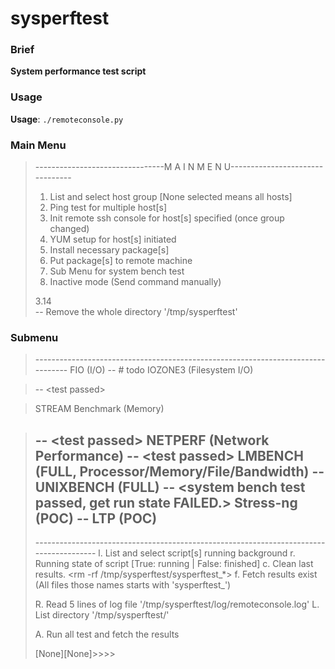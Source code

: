 # sysperftest

### Brief
**System performance test script**

### Usage
**Usage**: `./remoteconsole.py`

### Main Menu
>--------------------------------M A I N  M E N U--------------------------------
>
>1. List and select host group \[None selected means all hosts\]
>2. Ping test for multiple host[s]
>3. Init remote ssh console for host[s] specified (once group changed)
>4. YUM setup for host[s] initiated
>5. Install necessary package[s]
>6. Put package[s] to remote machine
>7. Sub Menu for system bench test
>0. Inactive mode (Send command manually)
>
>3.14  
>    \-\- Remove the whole directory '/tmp/sysperftest'
>
### Submenu
>\--------------------------------------------------------------------------------
>FIO (I/O)
>    \-\- \# todo <libaio not found error>
>IOZONE3 (Filesystem I/O)

>    \-\- \<test passed\>

>STREAM Benchmark (Memory)

>    \-\- \<test passed\>
>NETPERF (Network Performance)
>    \-\- \<test passed\>
>LMBENCH (FULL, Processor/Memory/File/Bandwidth)
>    -- <single copy test passwd>
>UNIXBENCH (FULL)
>    -- <system bench test passed, get run state FAILED.>
>Stress-ng (POC)
>    -- <test passed>
>LTP (POC)
>    --
>\---------------------------------------------------------------------------------------
>l. List and select script[s] running background
>r. Running state of script [True: running | False: finished]
>c. Clean last results. <rm -rf /tmp/sysperftest/sysperftest_*>
>f. Fetch results exist (All files those names starts with 'sysperftest_')
>
>R. Read 5 lines of log file '/tmp/sysperftest/log/remoteconsole.log'
>L. List directory '/tmp/sysperftest/'
>
>A. Run all test and fetch the results
>
>[None][None]>>>>


